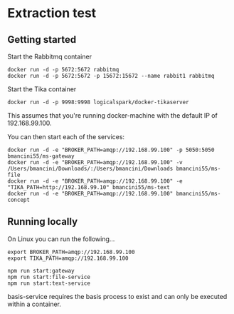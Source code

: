 # Extraction test

## Getting started

Start the Rabbitmq container
```
docker run -d -p 5672:5672 rabbitmq
docker run -d -p 5672:5672 -p 15672:15672 --name rabbit1 rabbitmq
```

Start the Tika container
```
docker run -d -p 9998:9998 logicalspark/docker-tikaserver
```

This assumes that you're running docker-machine with the default IP of 192.168.99.100.

You can then start each of the services:
```
docker run -d -e "BROKER_PATH=amqp://192.168.99.100" -p 5050:5050 bmancini55/ms-gateway
docker run -d -e "BROKER_PATH=amqp://192.168.99.100" -v /Users/bmancini/Downloads/:/Users/bmancini/Downloads bmancini55/ms-file
docker run -d -e "BROKER_PATH=amqp://192.168.99.100" -e "TIKA_PATH=http://192.168.99.10" bmancini55/ms-text
docker run -d -e "BROKER_PATH=amqp://192.168.99.100" bmancini55/ms-concept
```

## Running locally

On Linux you can run the following...
```
export BROKER_PATH=amqp://192.168.99.100
export TIKA_PATH=amqp://192.168.99.100

npm run start:gateway
npm run start:file-service
npm run start:text-service
```

basis-service requires the basis process to exist and can only be executed within a container.